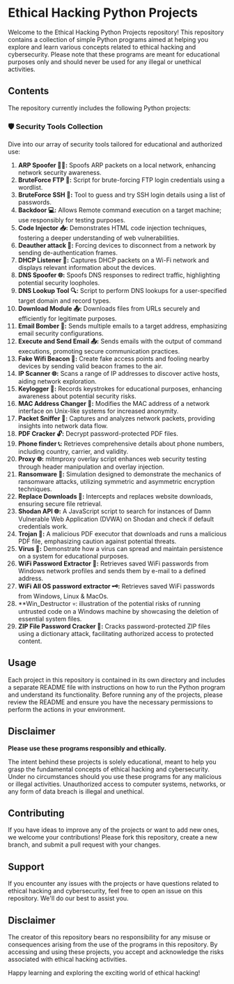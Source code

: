 # Ethical Hacking Python Projects

Welcome to the Ethical Hacking Python Projects repository! This repository contains a collection of simple Python programs aimed at helping you explore and learn various concepts related to ethical hacking and cybersecurity. Please note that these programs are meant for educational purposes only and should never be used for any illegal or unethical activities.

## Contents

The repository currently includes the following Python projects:

### 🛡️ Security Tools Collection

Dive into our array of security tools tailored for educational and authorized use:

1. **ARP Spoofer 🕵️‍♂️:** Spoofs ARP packets on a local network, enhancing network security awareness.
2. **BruteForce FTP 🔐:** Script for brute-forcing FTP login credentials using a wordlist.
3. **BruteForce SSH 🔑:** Tool to guess and try SSH login details using a list of passwords.
4. **Backdoor 💻:** Allows Remote command execution on a target machine; use responsibly for testing purposes.
5. **Code Injector 📥:** Demonstrates HTML code injection techniques, fostering a deeper understanding of web vulnerabilities.
6. **Deauther attack 📶:** Forcing devices to disconnect from a network by sending de-authentication frames.
7. **DHCP Listener 📡:** Captures DHCP packets on a Wi-Fi network and displays relevant information about the devices.
8. **DNS Spoofer 🌐:** Spoofs DNS responses to redirect traffic, highlighting potential security loopholes.
9. **DNS Lookup Tool 🔍:** Script to perform DNS lookups for a user-specified target domain and record types.
10. **Download Module 📤:** Downloads files from URLs securely and efficiently for legitimate purposes.
11. **Email Bomber 📧:** Sends multiple emails to a target address, emphasizing email security configurations.
12. **Execute and Send Email 📤:** Sends emails with the output of command executions, promoting secure communication practices.
13. **Fake Wifi Beacon 🚥:** Create fake access points and fooling nearby devices by sending valid beacon frames to the air.
14. **IP Scanner 🌐:** Scans a range of IP addresses to discover active hosts, aiding network exploration.
15. **Keylogger 📝:** Records keystrokes for educational purposes, enhancing awareness about potential security risks.
16. **MAC Address Changer 🔄:** Modifies the MAC address of a network interface on Unix-like systems for increased anonymity.
17. **Packet Sniffer 📶:** Captures and analyzes network packets, providing insights into network data flow.
18. **PDF Cracker 🔓:** Decrypt password-protected PDF files.
19. **Phone finder 📞:** Retrieves comprehensive details about phone numbers, including country, carrier, and validity.
20. **Proxy 🌐:** mitmproxy overlay script enhances web security testing through header manipulation and overlay injection.
21. **Ransomware 💼:** Simulation designed to demonstrate the mechanics of ransomware attacks, utilizing symmetric and asymmetric encryption techniques.
22. **Replace Downloads 🔄:** Intercepts and replaces website downloads, ensuring secure file retrieval.
23. **Shodan API 🌐:** A JavaScript script to search for instances of Damn Vulnerable Web Application (DVWA) on Shodan and check if default credentials work.
24. **Trojan 🦠:** A malicious PDF executor that downloads and runs a malicious PDF file, emphasizing caution against potential threats.
25. **Virus 🐍:**  Demonstrate how a virus can spread and maintain persistence on a system for educational purposes.
25. **WiFi Password Extractor 🔑:** Retrieves saved WiFi passwords from Windows network profiles and sends them by e-mail to a defined address.
26. **WiFi All OS password extractor 🗝️:** Retrieves saved WiFi passwords from Windows, Linux & MacOs.
27. **Win_Destructor 💀: illustration of the potential risks of running untrusted code on a Windows machine by showcasing the deletion of essential system files.
28. **ZIP File Password Cracker 🧩:** Cracks password-protected ZIP files using a dictionary attack, facilitating authorized access to protected content.

## Usage

Each project in this repository is contained in its own directory and includes a separate README file with instructions on how to run the Python program and understand its functionality. Before running any of the projects, please review the README and ensure you have the necessary permissions to perform the actions in your environment.

## Disclaimer

**Please use these programs responsibly and ethically.**

The intent behind these projects is solely educational, meant to help you grasp the fundamental concepts of ethical hacking and cybersecurity. Under no circumstances should you use these programs for any malicious or illegal activities. Unauthorized access to computer systems, networks, or any form of data breach is illegal and unethical.

## Contributing

If you have ideas to improve any of the projects or want to add new ones, we welcome your contributions! Please fork this repository, create a new branch, and submit a pull request with your changes.

## Support

If you encounter any issues with the projects or have questions related to ethical hacking and cybersecurity, feel free to open an issue on this repository. We'll do our best to assist you.

## Disclaimer

The creator of this repository bears no responsibility for any misuse or consequences arising from the use of the programs in this repository. By accessing and using these projects, you accept and acknowledge the risks associated with ethical hacking activities.

Happy learning and exploring the exciting world of ethical hacking!

